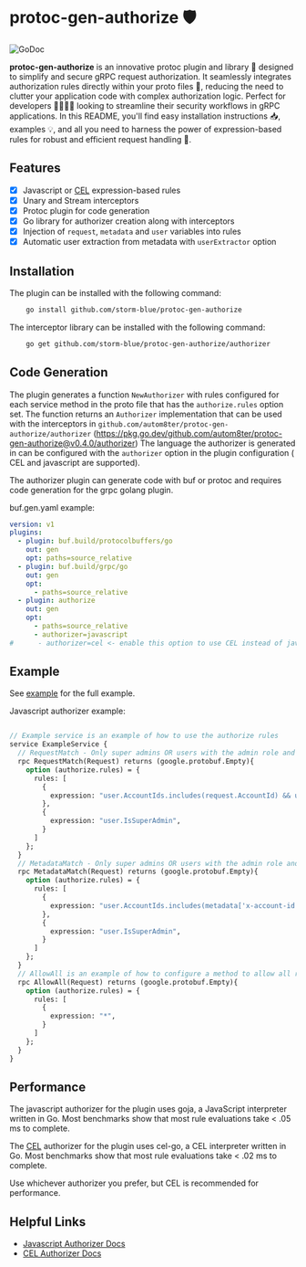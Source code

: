 # protoc-gen-authorize 🛡️

![GoDoc](https://godoc.org/github.com/autom8ter/protoc-gen-authorize?status.svg)

**protoc-gen-authorize** is an innovative protoc plugin and library 🌟 designed to simplify and secure gRPC request
authorization.
It seamlessly integrates authorization rules directly within your proto files 📝, reducing the need to clutter your
application code with complex authorization logic.
Perfect for developers 👨‍💻👩‍💻 looking to streamline their security workflows in gRPC applications.
In this README, you'll find easy installation instructions 📥, examples 💡, and all you need to harness the power of
expression-based rules for robust and efficient request handling 💼.

## Features

- [x] Javascript or [CEL](https://github.com/google/cel-go) expression-based rules
- [x] Unary and Stream interceptors
- [x] Protoc plugin for code generation
- [x] Go library for authorizer creation along with interceptors
- [x] Injection of `request`, `metadata` and `user` variables into rules
- [x] Automatic user extraction from metadata with `userExtractor` option

## Installation

The plugin can be installed with the following command:

```bash
    go install github.com/storm-blue/protoc-gen-authorize
```

The interceptor library can be installed with the following command:

```bash
    go get github.com/storm-blue/protoc-gen-authorize/authorizer
```

## Code Generation

The plugin generates a function `NewAuthorizer` with rules configured for each service method in the proto file
that has the `authorize.rules` option set.
The function returns an `Authorizer` implementation that can be used with the interceptors
in `github.com/autom8ter/protoc-gen-authorize/authorizer` (https://pkg.go.dev/github.com/autom8ter/protoc-gen-authorize@v0.4.0/authorizer)
The language the authorizer is generated in can be configured with the `authorizer` option in the plugin configuration (
CEL and javascript are supported).

The authorizer plugin can generate code with buf or protoc and requires code generation for the grpc golang plugin.

buf.gen.yaml example:

```yaml
version: v1
plugins:
  - plugin: buf.build/protocolbuffers/go
    out: gen
    opt: paths=source_relative
  - plugin: buf.build/grpc/go
    out: gen
    opt:
      - paths=source_relative
  - plugin: authorize
    out: gen
    opt:
      - paths=source_relative
      - authorizer=javascript
#      - authorizer=cel <- enable this option to use CEL instead of javascript
```

## Example

See [example](example) for the full example.

Javascript authorizer example:

```protobuf

// Example service is an example of how to use the authorize rules
service ExampleService {
  // RequestMatch - Only super admins OR users with the admin role and access to the account id in the request will be allowed
  rpc RequestMatch(Request) returns (google.protobuf.Empty){
    option (authorize.rules) = {
      rules: [
        {
          expression: "user.AccountIds.includes(request.AccountId) && user.Roles.includes('admin')",
        },
        {
          expression: "user.IsSuperAdmin",
        }
      ]
    };
  }
  // MetadataMatch - Only super admins OR users with the admin role and access to the account id in the metadata will be allowed
  rpc MetadataMatch(Request) returns (google.protobuf.Empty){
    option (authorize.rules) = {
      rules: [
        {
          expression: "user.AccountIds.includes(metadata['x-account-id']) && user.Roles.includes('admin')",
        },
        {
          expression: "user.IsSuperAdmin",
        }
      ]
    };
  }
  // AllowAll is an example of how to configure a method to allow all requests (a single rule with a wildcard expression)
  rpc AllowAll(Request) returns (google.protobuf.Empty){
    option (authorize.rules) = {
      rules: [
        {
          expression: "*",
        }
      ]
    };
  }
}
```

## Performance

The javascript authorizer for the plugin uses goja, a JavaScript interpreter written in Go.
Most benchmarks show that most rule evaluations take < .05 ms to complete.

The [CEL](github.com/google/cel-go) authorizer for the plugin uses cel-go, a CEL interpreter written in Go.
Most benchmarks show that most rule evaluations take < .02 ms to complete.

Use whichever authorizer you prefer, but CEL is recommended for performance.

## Helpful Links

- [Javascript Authorizer Docs](https://pkg.go.dev/github.com/autom8ter/protoc-gen-authorize/authorizer/javascript)
- [CEL Authorizer Docs](https://pkg.go.dev/github.com/autom8ter/protoc-gen-authorize/authorizer/cel)
